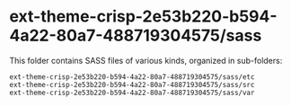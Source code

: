 # ext-theme-crisp-2e53b220-b594-4a22-80a7-488719304575/sass

This folder contains SASS files of various kinds, organized in sub-folders:

    ext-theme-crisp-2e53b220-b594-4a22-80a7-488719304575/sass/etc
    ext-theme-crisp-2e53b220-b594-4a22-80a7-488719304575/sass/src
    ext-theme-crisp-2e53b220-b594-4a22-80a7-488719304575/sass/var
